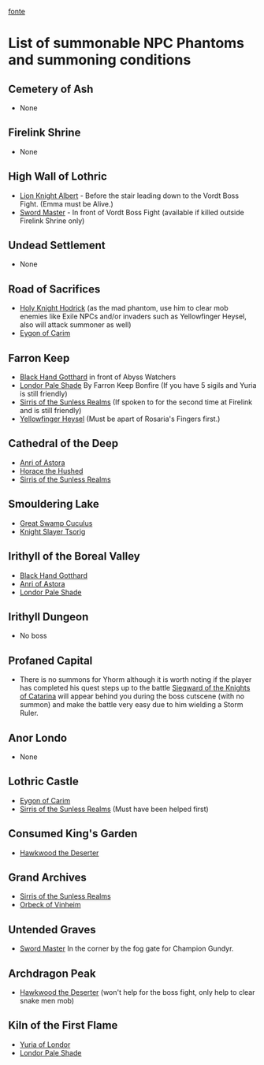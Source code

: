 [fonte](https://darksouls3.wiki.fextralife.com/Sumonable+NPC+Phantoms)

# List of summonable NPC Phantoms and summoning conditions

## Cemetery of Ash
* None
## Firelink Shrine
* None
## High Wall of Lothric
* [Lion Knight Albert](https://darksouls3.wiki.fextralife.com/Lion+Knight+Albert) - Before the stair leading down to the Vordt Boss Fight. (Emma must be Alive.)
* [Sword Master](https://darksouls3.wiki.fextralife.com/Sword+Master) - In front of Vordt Boss Fight (available if killed outside Firelink Shrine only)
## Undead Settlement
* None
## Road of Sacrifices
* [Holy Knight Hodrick](https://darksouls3.wiki.fextralife.com/Holy+Knight+Hodrick) (as the mad phantom, use him to clear mob enemies like Exile NPCs and/or invaders such as Yellowfinger Heysel, also will attack summoner as well)
* [Eygon of Carim](https://darksouls3.wiki.fextralife.com/Eygon+of+Carim)
## Farron Keep
* [Black Hand Gotthard](https://darksouls3.wiki.fextralife.com/Black+Hand+Gotthard) in front of Abyss Watchers
* [Londor Pale Shade](https://darksouls3.wiki.fextralife.com/Londor+Pale+Shade) By Farron Keep Bonfire (If you have 5 sigils and Yuria is still friendly)
* [Sirris of the Sunless Realms](https://darksouls3.wiki.fextralife.com/Sirris+of+the+Sunless+Realms) (If spoken to for the second time at Firelink and is still friendly)
* [Yellowfinger Heysel](https://darksouls3.wiki.fextralife.com/Yellowfinger+Heysel) (Must be apart of Rosaria's Fingers first.)
## Cathedral of the Deep
* [Anri of Astora](https://darksouls3.wiki.fextralife.com/Anri+of+Astora) 
* [Horace the Hushed](https://darksouls3.wiki.fextralife.com/Horace+the+Hushed)
* [Sirris of the Sunless Realms](https://darksouls3.wiki.fextralife.com/Sirris+of+the+Sunless+Realms)
## Smouldering Lake
* [Great Swamp Cuculus](https://darksouls3.wiki.fextralife.com/Great+Swamp+Cuculus)
* [Knight Slayer Tsorig](https://darksouls3.wiki.fextralife.com/Knight+Slayer+Tsorig)
## Irithyll of the Boreal Valley
* [Black Hand Gotthard](https://darksouls3.wiki.fextralife.com/Black+Hand+Gotthard)
* [Anri of Astora](https://darksouls3.wiki.fextralife.com/Anri+of+Astora)
* [Londor Pale Shade](https://darksouls3.wiki.fextralife.com/Londor+Pale+Shade)
## Irithyll Dungeon
* No boss
## Profaned Capital
* There is no summons for Yhorm although it is worth noting if the player has completed his quest steps up to the battle [Siegward of the Knights of Catarina](https://darksouls3.wiki.fextralife.com/Siegward+of+Catarina) will appear behind you during the boss cutscene (with no summon) and make the battle very easy due to him wielding a Storm Ruler.
## Anor Londo
* None
## Lothric Castle
* [Eygon of Carim](https://darksouls3.wiki.fextralife.com/Eygon+of+Carim)
* [Sirris of the Sunless Realms](https://darksouls3.wiki.fextralife.com/Sirris+of+the+Sunless+Realms) (Must have been helped first)
## Consumed King's Garden
* [Hawkwood the Deserter](https://darksouls3.wiki.fextralife.com/Hawkwood)
## Grand Archives
* [Sirris of the Sunless Realms](https://darksouls3.wiki.fextralife.com/Sirris+of+the+Sunless+Realms)
* [Orbeck of Vinheim](https://darksouls3.wiki.fextralife.com/Orbeck+of+Vinheim)
## Untended Graves
* [Sword Master](https://darksouls3.wiki.fextralife.com/Sword+Master) In the corner by the fog gate for Champion Gundyr.
## Archdragon Peak
* [Hawkwood the Deserter](https://darksouls3.wiki.fextralife.com/Hawkwood) (won't help for the boss fight, only help to clear snake men mob)
## Kiln of the First Flame
* [Yuria of Londor](https://darksouls3.wiki.fextralife.com/Yuria+of+Londor)
* [Londor Pale Shade](https://darksouls3.wiki.fextralife.com/Londor+Pale+Shade)
